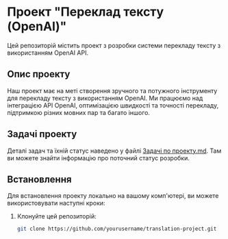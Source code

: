 # Проект "Переклад тексту (OpenAI)"

Цей репозиторій містить проект з розробки системи перекладу тексту з використанням OpenAI API.

## Опис проекту

Наш проект має на меті створення зручного та потужного інструменту для перекладу тексту з використанням OpenAI. Ми працюємо над інтеграцією API OpenAI, оптимізацією швидкості та точності перекладу, підтримкою різних мовних пар та багато іншого.

## Задачі проекту

Деталі задач та їхній статус наведено у файлі [Задачі по проекту.md](Задачі%20по%20проекту.md). Там ви можете знайти інформацію про поточний статус розробки.

## Встановлення

Для встановлення проекту локально на вашому комп'ютері, ви можете використовувати наступні кроки:

1. Клонуйте цей репозиторій:

   ```sh
   git clone https://github.com/yourusername/translation-project.git
